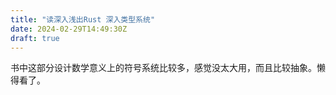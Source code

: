 ```yaml
---
title: "读深入浅出Rust 深入类型系统"
date: 2024-02-29T14:49:30Z
draft: true
---
```


书中这部分设计数学意义上的符号系统比较多，感觉没太大用，而且比较抽象。懒得看了。